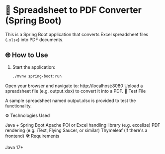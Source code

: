 # 🧾 Spreadsheet to PDF Converter (Spring Boot)

This is a Spring Boot application that converts Excel spreadsheet files (`.xlsx`) into PDF documents.

## 🌐 How to Use

1. Start the application:
   ```bash
   ./mvnw spring-boot:run
Open your browser and navigate to:
http://localhost:8080
Upload a spreadsheet file (e.g. output.xlsx) to convert it into a PDF.
📂 Test File

A sample spreadsheet named output.xlsx is provided to test the functionality.

⚙️ Technologies Used

Java + Spring Boot
Apache POI or Excel handling library (e.g. excelize)
PDF rendering (e.g. iText, Flying Saucer, or similar)
Thymeleaf (if there's a frontend)
🛠 Requirements

Java 17+ 